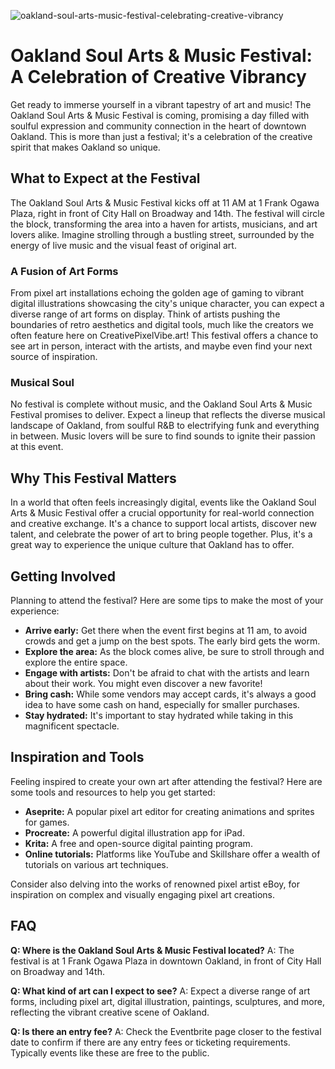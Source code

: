 ![oakland-soul-arts-music-festival-celebrating-creative-vibrancy](https://images.pexels.com/photos/33399398/pexels-photo-33399398.jpeg?auto=compress&cs=tinysrgb&fit=crop&h=627&w=1200)

# Oakland Soul Arts & Music Festival: A Celebration of Creative Vibrancy

Get ready to immerse yourself in a vibrant tapestry of art and music! The Oakland Soul Arts & Music Festival is coming, promising a day filled with soulful expression and community connection in the heart of downtown Oakland.  This is more than just a festival; it's a celebration of the creative spirit that makes Oakland so unique.

## What to Expect at the Festival

The Oakland Soul Arts & Music Festival kicks off at 11 AM at 1 Frank Ogawa Plaza, right in front of City Hall on Broadway and 14th. The festival will circle the block, transforming the area into a haven for artists, musicians, and art lovers alike.  Imagine strolling through a bustling street, surrounded by the energy of live music and the visual feast of original art. 

### A Fusion of Art Forms

From pixel art installations echoing the golden age of gaming to vibrant digital illustrations showcasing the city's unique character, you can expect a diverse range of art forms on display.  Think of artists pushing the boundaries of retro aesthetics and digital tools, much like the creators we often feature here on CreativePixelVibe.art!  This festival offers a chance to see art in person, interact with the artists, and maybe even find your next source of inspiration.

### Musical Soul

No festival is complete without music, and the Oakland Soul Arts & Music Festival promises to deliver.  Expect a lineup that reflects the diverse musical landscape of Oakland, from soulful R&B to electrifying funk and everything in between. Music lovers will be sure to find sounds to ignite their passion at this event.

## Why This Festival Matters

In a world that often feels increasingly digital, events like the Oakland Soul Arts & Music Festival offer a crucial opportunity for real-world connection and creative exchange.  It's a chance to support local artists, discover new talent, and celebrate the power of art to bring people together.  Plus, it's a great way to experience the unique culture that Oakland has to offer.

## Getting Involved

Planning to attend the festival? Here are some tips to make the most of your experience:

*   **Arrive early:** Get there when the event first begins at 11 am, to avoid crowds and get a jump on the best spots. The early bird gets the worm.
*   **Explore the area:** As the block comes alive, be sure to stroll through and explore the entire space.
*   **Engage with artists:** Don't be afraid to chat with the artists and learn about their work.  You might even discover a new favorite!
*   **Bring cash:** While some vendors may accept cards, it's always a good idea to have some cash on hand, especially for smaller purchases.
*   **Stay hydrated:** It's important to stay hydrated while taking in this magnificent spectacle.

## Inspiration and Tools

Feeling inspired to create your own art after attending the festival?  Here are some tools and resources to help you get started:

*   **Aseprite:** A popular pixel art editor for creating animations and sprites for games.
*   **Procreate:** A powerful digital illustration app for iPad.
*   **Krita:** A free and open-source digital painting program.
*   **Online tutorials:** Platforms like YouTube and Skillshare offer a wealth of tutorials on various art techniques.

Consider also delving into the works of renowned pixel artist eBoy, for inspiration on complex and visually engaging pixel art creations.

## FAQ

**Q: Where is the Oakland Soul Arts & Music Festival located?**
A: The festival is at 1 Frank Ogawa Plaza in downtown Oakland, in front of City Hall on Broadway and 14th.

**Q: What kind of art can I expect to see?**
A: Expect a diverse range of art forms, including pixel art, digital illustration, paintings, sculptures, and more, reflecting the vibrant creative scene of Oakland.

**Q: Is there an entry fee?**
A: Check the Eventbrite page closer to the festival date to confirm if there are any entry fees or ticketing requirements. Typically events like these are free to the public.
